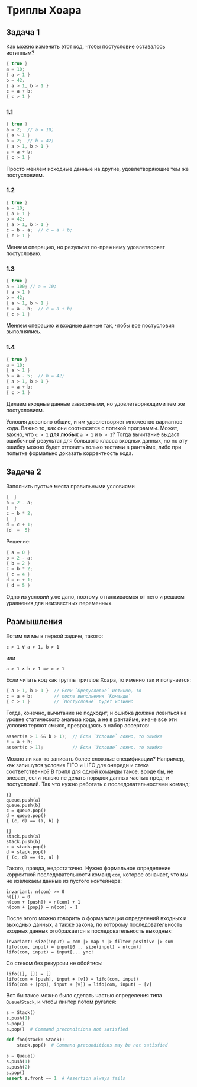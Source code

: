 # Триплы Хоара

## Задача 1
Как можно изменить этот код, чтобы постусловие оставалось истинным?
```C
{ true }
a = 10;
{ a > 1 }
b = 42;
{ a > 1, b > 1 }
c = a + b;
{ c > 1 }
```

### 1.1
```C
{ true }
a = 2;  // a = 10;
{ a > 1 }
b = 2;  // b = 42;
{ a > 1, b > 1 }
c = a + b;
{ c > 1 }
```
Просто меняем исходные данные на другие, удовлетворяющие тем же постусловиям.


### 1.2
```C
{ true }
a = 10;
{ a > 1 }
b = 42;
{ a > 1, b > 1 }
c = b - a;  // c = a + b;
{ c > 1 }
```
Меняем операцию, но результат по-прежнему удовлетворяет постусловию.


### 1.3
```C
{ true }
a = 100; // a = 10;
{ a > 1 }
b = 42;
{ a > 1, b > 1 }
c = a - b;  // c = a + b;
{ c > 1 }
```
Меняем операцию и входные данные так, чтобы все постусловия выполнялись.


### 1.4
```C
{ true }
a = 10;
{ a > 1 }
b = a - 5;  // b = 42;
{ a > 1, b > 1 }
c = a + b;
{ c > 1 }
```
Делаем входные данные зависимыми, но удовлетворяющими тем же постусловиям.


Условия довольно общие, и им удовлетворяет множество вариантов кода.
Важно то, как они соотносятся с логикой программы.
Может, важно, что `c > 1` **для любых** `a > 1` и `b > 1`?
Тогда вычитание выдаст ошибочный результат для большого класса входных данных,
но но эту ошибку можно будет отловить только тестами в рантайме,
либо при попытке формально доказать корректность кода.


## Задача 2
Заполнить пустые места правильными условиями
```C
{  }
b = 2 - a;
{  }
c = b * 2;
{  }
d = c + 1;
{d  =  5}
```

Решение:
```C
{ a = 0 }
b = 2 - a;
{ b = 2 }
c = b * 2;
{ c = 4 }
d = c + 1;
{ d = 5 }
```
Одно из условий уже дано, поэтому отталкиваемся от него и решаем уравнения
для неизвестных переменных.


## Размышления
Хотим ли мы в первой задаче, такого:
```
c > 1 ∀ a > 1, b > 1
```
или
```
a > 1 ∧ b > 1 => c > 1
```

Если читать код как группы триплов Хоара, то именно так и получается:
```C
{ a > 1, b > 1 }  // Если `Предусловие` истинно, то
c = a + b;        // после выполнения `Команды`
{ c > 1 }         // `Постусловие` будет истинно
```
Тогда, конечно, вычитание не подходит, и ошибка должна ловиться
на уровне статического анализа кода, а не в рантайме,
иначе все эти условия теряют смысл, превращаясь в набор ассертов:
```C
assert(a > 1 && b > 1);  // Если `Условие` ложно, то ошибка
c = a + b;
assert(c > 1);           // Если `Условие` ложно, то ошибка
```

Можно ли как-то записать более сложные спецификации?
Например, как запишутся условия FIFO и LIFO для очереди и стека соответственно?
В трипл для одной команды такое, вроде бы, не влезает,
если только не делать порядок данных частью пред- и постусловий.
Так что нужно работать с последовательностями команд:
```
{}
queue.push(a)
queue.push(b)
c = queue.pop()
d = queue.pop()
{ (c, d) == (a, b) }
```
```
{}
stack.push(a)
stack.push(b)
c = stack.pop()
d = stack.pop()
{ (c, d) == (b, a) }
```
Такого, правда, недостаточно.
Нужно формальное определение корректной последовательности команд `com`,
которое означает, что мы не извлекаем данные из пустого контейнера:
```
invariant: n(com) >= 0
n([]) = 0
n(com + [push]) = n(com) + 1
n(com + [pop]) = n(com) - 1
```
После этого можно говорить о формализации
определений входных и выходных данных,
а также закона, по которому последовательность входных данных отображается
в последовательность выходных:
```
invariant: size(input) = com |> map n |> filter positive |> sum
fifo(com, input) = input[0 .. size(input) - n(com)]
lifo(com, input) = input[... упс!
```
Со стеком без рекурсии не обойтись:
```
lifo([], []) = []
lifo(com + [push], input + [v]) = lifo(com, input)
lifo(com + [pop], input + [v]) = lifo(com, input) + [v]
```
Вот бы такое можно было сделать частью определения типа `Queue`/`Stack`,
и чтобы линтер потом ругался:
```Python
s = Stack()
s.push(1)
s.pop()
s.pop()  # Command preconditions not satisfied
```
```Python
def foo(stack: Stack):
    stack.pop()  # Command preconditions may be not satisfied
```
```Python
s = Queue()
s.push(1)
s.push(2)
s.pop()
assert s.front == 1  # Assertion always fails
```
